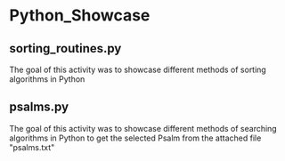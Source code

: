 # Python_Showcase

## sorting_routines.py
The goal of this activity was to showcase different methods of sorting algorithms in Python

## psalms.py
The goal of this activity was to showcase different methods of searching algorithms in Python to get the selected Psalm from the attached file "psalms.txt"
